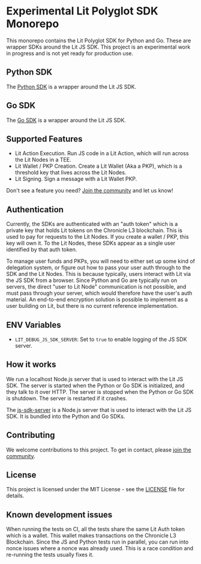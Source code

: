 # Experimental Lit Polyglot SDK Monorepo

This monorepo contains the Lit Polyglot SDK for Python and Go. These are wrapper SDKs around the Lit JS SDK. This project is an experimental work in progress and is not yet ready for production use.

## Python SDK

The [Python SDK](./python/README.md) is a wrapper around the Lit JS SDK.

## Go SDK

The [Go SDK](./go/lit_go_sdk/README.md) is a wrapper around the Lit JS SDK.

## Supported Features

- Lit Action Execution. Run JS code in a Lit Action, which will run across the Lit Nodes in a TEE.
- Lit Wallet / PKP Creation. Create a Lit Wallet (Aka a PKP), which is a threshold key that lives across the Lit Nodes.
- Lit Signing. Sign a message with a Lit Wallet PKP.

Don't see a feature you need? [Join the community](https://developer.litprotocol.com/support/intro) and let us know!

## Authentication

Currently, the SDKs are authenticated with an "auth token" which is a private key that holds Lit tokens on the Chronicle L3 blockchain. This is used to pay for requests to the Lit Nodes. If you create a wallet / PKP, this key will own it. To the Lit Nodes, these SDKs appear as a single user identified by that auth token.

To manage user funds and PKPs, you will need to either set up some kind of delegation system, or figure out how to pass your user auth through to the SDK and the Lit Nodes. This is because typically, users interact with Lit via the JS SDK from a browser. Since Python and Go are typically run on servers, the direct "user to Lit Node" communication is not possible, and must pass through your server, which would therefore have the user's auth material. An end-to-end encryption solution is possible to implement as a user building on Lit, but there is no current reference implementation.

## ENV Variables

- `LIT_DEBUG_JS_SDK_SERVER`: Set to `true` to enable logging of the JS SDK server.

## How it works

We run a localhost Node.js server that is used to interact with the Lit JS SDK. The server is started when the Python or Go SDK is initialized, and they talk to it over HTTP. The server is stopped when the Python or Go SDK is shutdown. The server is restarted if it crashes.

The [js-sdk-server](./js-sdk-server/README.md) is a Node.js server that is used to interact with the Lit JS SDK. It is bundled into the Python and Go SDKs.

## Contributing

We welcome contributions to this project. To get in contact, please [join the community](https://developer.litprotocol.com/support/intro).

## License

This project is licensed under the MIT License - see the [LICENSE](LICENSE) file for details.

## Known development issues

When running the tests on CI, all the tests share the same Lit Auth token which is a wallet. This wallet makes transactions on the Chronicle L3 Blockchain. Since the JS and Python tests run in parallel, you can run into nonce issues where a nonce was already used. This is a race condition and re-running the tests usually fixes it.
